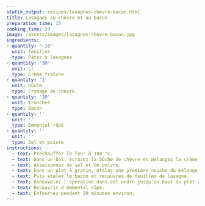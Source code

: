 ```yaml
---
statik_output: recipes/lasagnes-chevre-bacon.html
title: Lasagnes au chèvre et au bacon
preparation_time: 15
cooking_time: 20
image: /assets/images/lasagnes-chevre-bacon.jpg
ingredients:
- quantity: "~10"
  unit: feuilles
  type: Pâtes à lasagnes
- quantity: '50'
  unit: cl
  type: Crème fraîche
- quantity: '1'
  unit: bûche
  type: Fromage de chèvre
- quantity: '20'
  unit: tranches
  type: Bacon
- quantity: ''
  unit: ''
  type: Emmental râpé
- quantity: ''
  unit: ''
  type: Sel et poivre
instructions:
  - text: Préchauffez le four à 180 °C.
  - text: Dans un bol, écrasez la bûche de chèvre et mélangez la crème.
  - text: Assaisonnez de sel et de poivre.
  - text: Dans un plat à gratin, étalez une première couche du mélange au chèvre.
  - text: Puis étalez le bacon et recouvrez de feuilles de lasagne.
  - text: Renouvelez l'opération dans cet ordre jusqu'en haut du plat en vous arrangeant pourfinir avec le mélange au chèvre."
  - text: Recouvrir d'emmental râpé.
  - text: Enfournez pendant 20 minutes environ.
---
```

